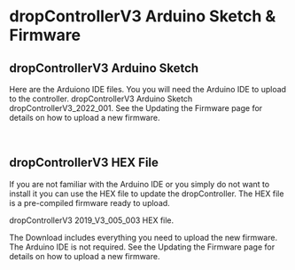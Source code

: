 # dropControllerV3 Arduino Sketch & Firmware

## dropControllerV3 Arduino Sketch
Here are the Arduiono IDE files. You you will need the Arduino IDE to upload to the controller.
dropControllerV3 Arduino Sketch dropControllerV3_2022_001.
See the Updating the Firmware page for details on how to upload a new firmware.

 <br>
 
## dropControllerV3 HEX File

If you are not familiar with the Arduino IDE or you simply do not want to install it you can use the HEX file to update the dropController. 
The HEX file is a pre-compiled firmware ready to upload.

dropControllerV3 2019_V3_005_003 HEX file.

The Download includes everything you need to upload the new firmware. The Arduino IDE is not required.
See the Updating the Firmware page for details on how to upload a new firmware.




